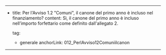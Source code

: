 ---
  - title: Per l'Avviso 1.2 "Comuni", il canone del primo anno è incluso nel finanziamento?
    content: Sì, il canone del primo anno è incluso nell’importo forfettario come definito dall'allegato 2.

    tag:
      - generale
    anchorLink: 012_PerlAvviso12Comuniilcanon
---